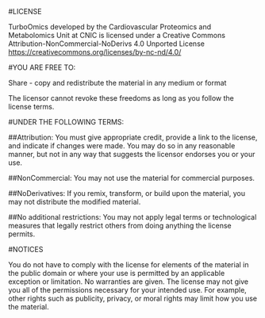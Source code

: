 #LICENSE

TurboOmics developed by the Cardiovascular Proteomics and Metabolomics Unit at CNIC is licensed under a Creative Commons Attribution-NonCommercial-NoDerivs 4.0 Unported License https://creativecommons.org/licenses/by-nc-nd/4.0/

#YOU ARE FREE TO:

Share - copy and redistribute the material in any medium or format

The licensor cannot revoke these freedoms as long as you follow the license terms.

#UNDER THE FOLLOWING TERMS:

##Attribution: You must give appropriate credit, provide a link to the license, and indicate if changes were made. You may do so in any reasonable manner, but not in any way that suggests the licensor endorses you or your use.

##NonCommercial: You may not use the material for commercial purposes.

##NoDerivatives: If you remix, transform, or build upon the material, you may not distribute the modified material.

##No additional restrictions: You may not apply legal terms or technological measures that legally restrict others from doing anything the license permits.

#NOTICES

You do not have to comply with the license for elements of the material in the public domain or where your use is permitted by an applicable exception or limitation. No warranties are given. The license may not give you all of the permissions necessary for your intended use. For example, other rights such as publicity, privacy, or moral rights may limit how you use the material.


